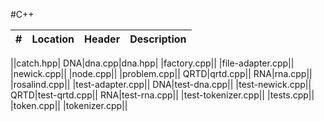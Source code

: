 #C++

| # | Location | Header |Description |
| ---- | --------------- |  ---------------  |------------------------------------------------|

||catch.hpp|
DNA|dna.cpp|dna.hpp|
|factory.cpp||
|file-adapter.cpp||
|newick.cpp||
|node.cpp||
|problem.cpp||
QRTD|qrtd.cpp||
RNA|rna.cpp||
|rosalind.cpp||
|test-adapter.cpp||
DNA|test-dna.cpp||
|test-newick.cpp||
QRTD|test-qrtd.cpp||
RNA|test-rna.cpp||
|test-tokenizer.cpp||
|tests.cpp||
|token.cpp||
|tokenizer.cpp||
